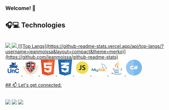 ### Welcome! 👋

## 🎧💻 Technologies

<br/>

<div float="left">
      <a href="https://github.com/jeanmoissa">
      <img height="150em" src="https://github-readme-stats.vercel.app/api?username=jeanmoissa&show_icons=true&theme=merko&include_all_commits=true&count_private=true"/>
      <img height="150em" src="https://github-readme-stats.vercel.app/api/top-langs/?username=jeanmoissa&layout=compact&langs_count=7&theme=merko"/>
      [![Top Langs](https://github-readme-stats.vercel.app/api/top-langs/?username=jeanmoissa&layout=compact&theme=merko)](https://github.com/jeanmoissa/github-readme-stats)
</div>

<div float="left">
      <img src="https://github.com/jeanmoissa/jeanmoissa/blob/main/files/unc.png" width="50">
      <img src="https://github.com/jeanmoissa/jeanmoissa/blob/main/files/stackx.png" width="50">
      <img src="https://github.com/jeanmoissa/jeanmoissa/blob/main/files/html.png" width="50">
      <img src="https://github.com/jeanmoissa/jeanmoissa/blob/main/files/css.png" width="50">
      <img src="https://github.com/jeanmoissa/jeanmoissa/blob/main/files/javascript.png" width="50">
      <img src="https://github.com/jeanmoissa/jeanmoissa/blob/main/files/mysql.png" width="50">
      <img src="https://github.com/jeanmoissa/jeanmoissa/blob/main/files/java.png" width="50">
      <img src="https://github.com/jeanmoissa/jeanmoissa/blob/main/files/hashtag.png" width="50">
</div>      
      
<div float="left">
    <br>
    ## 📫 Let's get connected:
    <br><br>


<a href="https://instagram.com/jeanmoissa" target="_blank"><img src="https://img.shields.io/badge/-Instagram-%23E4405F?style=for-the-badge&logo=instagram&logoColor=white" target="_blank"></a> <a href = "mailto:jeanmoissa@gmail.com"><img src="https://img.shields.io/badge/-Gmail-%23333?style=for-the-badge&logo=gmail&logoColor=white" target="_blank"></a> <a href="https://www.linkedin.com/in/jeancarlosmoissa" target="_blank"><img src="https://img.shields.io/badge/-LinkedIn-%230077B5?style=for-the-badge&logo=linkedin&logoColor=white" target="_blank"></a> 
</div>
  

  


<!--
  [![Linkedin Badge](https://img.shields.io/badge/-jeanmoissa-blue?style=flat-square&logo=Linkedin&logoColor=white&link=https://www.linkedin.com/in/jeancarlosmoissa/)](https://www.linkedin.com/in/jeancarlosmoissa/)\
  [![Gmail Badge](https://img.shields.io/badge/-jeanmoissa@gmail.com-c14438?style=flat-square&logo=Gmail&logoColor=white&link=mailto:jeanmoissa@gmail.com)](mailto:jeanmoissa@gmail.com) -->
  
<!--
**jeanmoissa/jeanmoissa** is a ✨ _special_ ✨ repository because its `README.md` (this file) appears on your GitHub profile.

Here are some ideas to get you started:

- 🔭 I’m currently working on ...
- 🌱 I’m currently learning ...
- 👯 I’m looking to collaborate on ...
- 🤔 I’m looking for help with ...
- 💬 Ask me about ...
- 📫 How to reach me: ...
- 😄 Pronouns: ...
- ⚡ Fun fact: ...
-->

